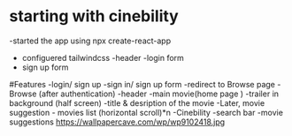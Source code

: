 # starting with cinebility 
-started the app using npx create-react-app 
- configuered tailwindcss 
-header
-login form
 - sign up form 

#Features
-login/ sign up 
    -sign in/ sign up form
    -redirect to Browse page
-Browse (after authentication)
    -header
    -main movie(home page )
        -trailer in background (half screen)
    -title & desription of the movie
    -Later, movie suggestion
        - movies list (horizontal scroll)*n
-Cinebility
    -search bar
    -movie suggestions 
https://wallpapercave.com/wp/wp9102418.jpg